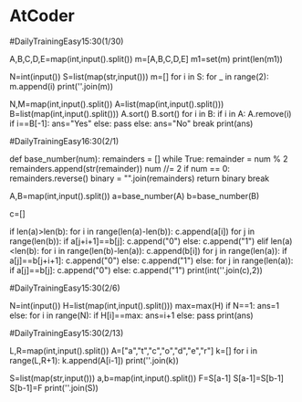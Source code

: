 # AtCoder

#DailyTrainingEasy15:30(1/30)

A,B,C,D,E=map(int,input().split())
m=[A,B,C,D,E]
m1=set(m)
print(len(m1))

N=int(input())
S=list(map(str,input()))
m=[]
for i in S:
  for _ in range(2):
    m.append(i)
print(''.join(m))

N,M=map(int,input().split())
A=list(map(int,input().split()))
B=list(map(int,input().split()))
A.sort()
B.sort()
for i in B:
  if i in A:
    A.remove(i)
    if i==B[-1]:
      ans="Yes"
    else:
      pass
  else:
    ans="No"
    break
print(ans)


#DailyTrainingEasy16:30(2/1)

def base_number(num):
      remainders = []
      while True:
          remainder = num % 2
          remainders.append(str(remainder))
          num //= 2
          if num == 0:
              remainders.reverse()
              binary = "".join(remainders)
              return binary
              break
            
A,B=map(int,input().split())
a=base_number(A)
b=base_number(B)

c=[]

if len(a)>len(b):
  for i in range(len(a)-len(b)):
    c.append(a[i])
  for j in range(len(b)):
    if a[j+i+1]==b[j]:
      c.append("0")
    else:
      c.append("1")
elif len(a)<len(b):
  for i in range(len(b)-len(a)):
    c.append(b[i])
  for j in range(len(a)):
    if a[j]==b[j+i+1]:
      c.append("0")
    else:
      c.append("1")
else:
  for j in range(len(a)):
    if a[j]==b[j]:
      c.append("0")
    else:
      c.append("1")
print(int(''.join(c),2))




#DailyTrainingEasy15:30(2/6)

N=int(input())
H=list(map(int,input().split()))
max=max(H)
if N==1:
    ans=1
else:
  for i in range(N):
    if H[i]==max:
      ans=i+1
    else:
      pass
print(ans)

#DailyTrainingEasy15:30(2/13)

L,R=map(int,input().split())
A=["a","t","c","o","d","e","r"]
k=[]
for i in range(L,R+1):
  k.append(A[i-1])
print(''.join(k))

S=list(map(str,input()))
a,b=map(int,input().split())
F=S[a-1]
S[a-1]=S[b-1]
S[b-1]=F
print(''.join(S))

